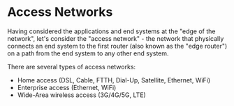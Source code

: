 <h1>Access Networks</h1>

Having considered the applications and end systems at the "edge of the network", 
let's consider the "access network" - the network that physically connects 
an end system to the first router (also known as the "edge router") on a path
from the end system to any other end system. 

There are several types of access networks:

* Home access (DSL, Cable, FTTH, Dial-Up, Satellite, Ethernet, WiFi)
* Enterprise access (Ethernet, WiFi)
* Wide-Area wireless access (3G/4G/5G, LTE)

